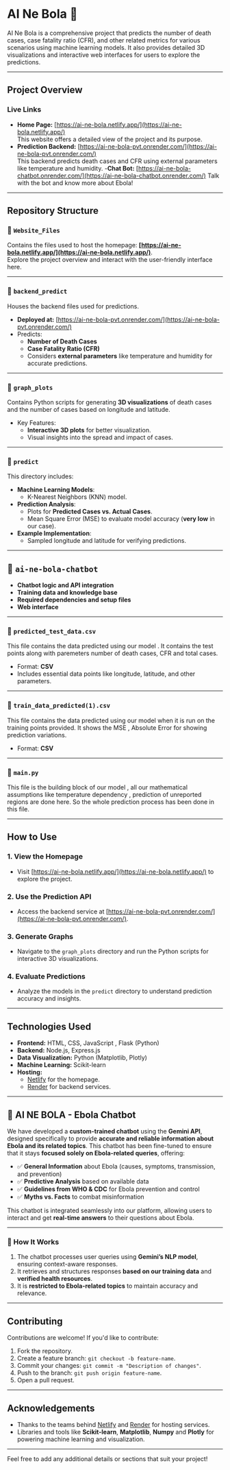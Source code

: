 # **AI Ne Bola** 🌟

AI Ne Bola is a comprehensive project that predicts the number of death cases, case fatality ratio (CFR), and other related metrics for various scenarios using machine learning models. It also provides detailed 3D visualizations and interactive web interfaces for users to explore the predictions.

---

## **Project Overview**

### **Live Links**  
- **Home Page:** [https://ai-ne-bola.netlify.app/](https://ai-ne-bola.netlify.app/)  
  This website offers a detailed view of the project and its purpose.  
- **Prediction Backend:** [https://ai-ne-bola-pvt.onrender.com/](https://ai-ne-bola-pvt.onrender.com/)  
  This backend predicts death cases and CFR using external parameters like temperature and humidity.
-**Chat Bot:** [https://ai-ne-bola-chatbot.onrender.com/](https://ai-ne-bola-chatbot.onrender.com/) 
  Talk with the bot and know more about Ebola!

---

## **Repository Structure**

### 📁 `Website_Files`  
Contains the files used to host the homepage: **[https://ai-ne-bola.netlify.app/](https://ai-ne-bola.netlify.app/)**.  
Explore the project overview and interact with the user-friendly interface here.

---

### 📁 `backend_predict`  
Houses the backend files used for predictions.  
- **Deployed at:** [https://ai-ne-bola-pvt.onrender.com/](https://ai-ne-bola-pvt.onrender.com/)  
- Predicts:
  - **Number of Death Cases**
  - **Case Fatality Ratio (CFR)**  
  - Considers **external parameters** like temperature and humidity for accurate predictions.

---

### 📁 `graph_plots`  
Contains Python scripts for generating **3D visualizations** of death cases and the number of cases based on longitude and latitude.  
- Key Features:
  - **Interactive 3D plots** for better visualization.
  - Visual insights into the spread and impact of cases.

---

### 📁 `predict`  
This directory includes:  
- **Machine Learning Models**:
  - K-Nearest Neighbors (KNN) model.
- **Prediction Analysis**:
  - Plots for **Predicted Cases vs. Actual Cases**.
  - Mean Square Error (MSE) to evaluate model accuracy (**very low** in our case).  
- **Example Implementation**:
  - Sampled longitude and latitude for verifying predictions.

---
## 📂 `ai-ne-bola-chatbot`

- **Chatbot logic and API integration**  
- **Training data and knowledge base**  
- **Required dependencies and setup files**  
- **Web interface**

---


### 📄 `predicted_test_data.csv`  
This file contains the data predicted using our model . It contains the test points along with paremeters number of death cases, CFR and total cases.  
- Format: **CSV**  
- Includes essential data points like longitude, latitude, and other parameters.

---

### 📄 `train_data_predicted(1).csv`  
This file contains the data predicted using our model when it is run on the training points provided.
It shows the MSE , Absolute Error for showing prediction variations.
- Format: **CSV**  

---

### 📄 `main.py`
This file is the building block of our model , all our mathematical assumptions like temperature dependency , prediction of unreported regions are done here.
So the whole prediction process has been done in this file.

---

## **How to Use**

### **1. View the Homepage**
- Visit [https://ai-ne-bola.netlify.app/](https://ai-ne-bola.netlify.app/) to explore the project.

### **2. Use the Prediction API**
- Access the backend service at [https://ai-ne-bola-pvt.onrender.com/](https://ai-ne-bola-pvt.onrender.com/).

### **3. Generate Graphs**
- Navigate to the `graph_plots` directory and run the Python scripts for interactive 3D visualizations.

### **4. Evaluate Predictions**
- Analyze the models in the `predict` directory to understand prediction accuracy and insights.

---

## **Technologies Used**

- **Frontend:** HTML, CSS, JavaScript , Flask (Python)
- **Backend:** Node.js, Express.js
- **Data Visualization:** Python (Matplotlib, Plotly)
- **Machine Learning:** Scikit-learn
- **Hosting:** 
  - [Netlify](https://www.netlify.com/) for the homepage.
  - [Render](https://render.com/) for backend services.

---

## 🤖 AI NE BOLA - Ebola Chatbot  

We have developed a **custom-trained chatbot** using the **Gemini API**, designed specifically to provide **accurate and reliable information about Ebola and its related topics**. This chatbot has been fine-tuned to ensure that it stays **focused solely on Ebola-related queries**, offering:  

- ✅ **General Information** about Ebola (causes, symptoms, transmission, and prevention)  
- ✅ **Predictive Analysis** based on available data  
- ✅ **Guidelines from WHO & CDC** for Ebola prevention and control  
- ✅ **Myths vs. Facts** to combat misinformation  

This chatbot is integrated seamlessly into our platform, allowing users to interact and get **real-time answers** to their questions about Ebola.  

---
### 🚀 How It Works  
1. The chatbot processes user queries using **Gemini’s NLP model**, ensuring context-aware responses.  
2. It retrieves and structures responses **based on our training data** and **verified health resources**.  
3. It is **restricted to Ebola-related topics** to maintain accuracy and relevance.  

---

## **Contributing**

Contributions are welcome! If you'd like to contribute:  
1. Fork the repository.  
2. Create a feature branch: `git checkout -b feature-name`.  
3. Commit your changes: `git commit -m "Description of changes"`.  
4. Push to the branch: `git push origin feature-name`.  
5. Open a pull request.

---

## **Acknowledgements**  
- Thanks to the teams behind [Netlify](https://www.netlify.com/) and [Render](https://render.com/) for hosting services.
- Libraries and tools like **Scikit-learn**, **Matplotlib**, **Numpy** and **Plotly** for powering machine learning and visualization.

---

Feel free to add any additional details or sections that suit your project!
